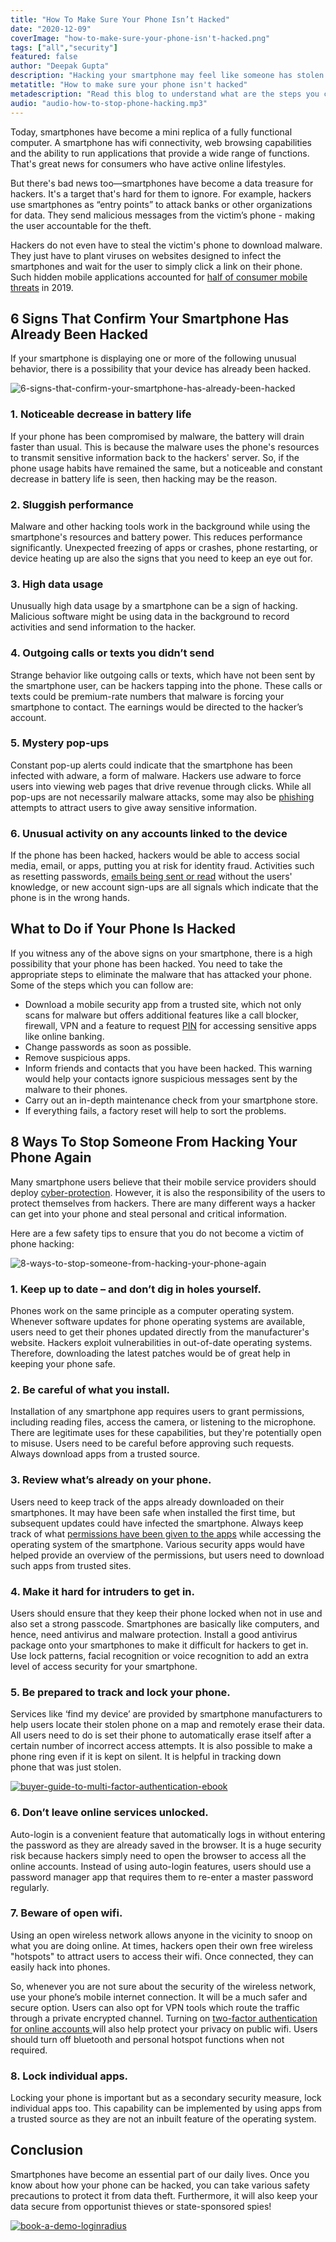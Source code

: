 ```yaml
---
title: "How To Make Sure Your Phone Isn’t Hacked"
date: "2020-12-09"
coverImage: "how-to-make-sure-your-phone-isn't-hacked.png"
tags: ["all","security"]
featured: false 
author: "Deepak Gupta"
description: "Hacking your smartphone may feel like someone has stolen your home. Go through this checklist to protect your phone from being hacked."
metatitle: "How to make sure your phone isn't hacked"
metadescription: "Read this blog to understand what are the steps you can take in order to avoid your phone from being hacked by cybercriminals."
audio: "audio-how-to-stop-phone-hacking.mp3"
---
```


Today, smartphones have become a mini replica of a fully functional computer. A smartphone has wifi connectivity, web browsing capabilities and the ability to run applications that provide a wide range of functions. That's great news for consumers who have active online lifestyles.

But there's bad news too—smartphones have become a data treasure for hackers. It's a target that's hard for them to ignore. For example, hackers use smartphones as “entry points” to attack banks or other organizations for data. They send malicious messages from the victim’s phone - making the user accountable for the theft.

Hackers do not even have to steal the victim's phone to download malware. They just have to plant viruses on websites designed to infect the smartphones and wait for the user to simply click a link on their phone. Such hidden mobile applications accounted for [half of consumer mobile threats](https://www.mcafee.com/content/dam/consumer/en-us/docs/2020-Mobile-Threat-Report.pdf) in 2019.  


## 6 Signs That Confirm Your Smartphone Has Already Been Hacked

If your smartphone is displaying one or more of the following unusual behavior, there is a possibility that your device has already been hacked.


![6-signs-that-confirm-your-smartphone-has-already-been-hacked](6-signs-that-confirm-your-smartphone-has-already-been-hacked.png)


### 1. Noticeable decrease in battery life

If your phone has been compromised by malware, the battery will drain faster than usual. This is because the malware uses the phone's resources to transmit sensitive information back to the hackers' server. So, if the phone usage habits have remained the same, but a noticeable and constant decrease in battery life is seen, then hacking may be the reason. 


### 2. Sluggish performance

Malware and other hacking tools work in the background while using the smartphone's resources and battery power. This reduces performance significantly. Unexpected freezing of apps or crashes, phone restarting, or device heating up are also the signs that you need to keep an eye out for.


### 3. High data usage

Unusually high data usage by a smartphone can be a sign of hacking. Malicious software might be using data in the background to record activities and send information to the hacker.


### 4. Outgoing calls or texts you didn’t send

Strange behavior like outgoing calls or texts, which have not been sent by the smartphone user, can be hackers tapping into the phone.  These calls or texts could be premium-rate numbers that malware is forcing your smartphone to contact. The earnings would be directed to the hacker’s account. 


### 5. Mystery pop-ups

Constant pop-up alerts could indicate that the smartphone has been infected with adware, a form of malware. Hackers use adware to force users into viewing web pages that drive revenue through clicks. While all pop-ups are not necessarily malware attacks, some may also be [phishing](https://www.loginradius.com/blog/start-with-identity/2018/02/phishing-for-identity/) attempts to attract users to give away sensitive information.


### 6. Unusual activity on any accounts linked to the device

If the phone has been hacked, hackers would be able to access social media, email, or apps, putting you at risk for identity fraud. Activities such as resetting passwords, [emails being sent or read](https://www.loginradius.com/blog/start-with-identity/2020/12/what-to-do-when-email-hacked/) without the users' knowledge, or new account sign-ups are all signals which indicate that the phone is in the wrong hands. 


## What to Do if Your Phone Is Hacked

If you witness any of the above signs on your smartphone, there is a high possibility that your phone has been hacked. You need to take the appropriate steps to eliminate the malware that has attacked your phone. Some of the steps which you can follow are:


*   Download a mobile security app from a trusted site, which not only scans for malware but offers additional features like a call blocker, firewall, VPN and a feature to request [PIN](https://www.loginradius.com/blog/2020/04/loginradius-pin-based-authentication/) for accessing sensitive apps like online banking.
*   Change passwords as soon as possible.
*   Remove suspicious apps.
*   Inform friends and contacts that you have been hacked. This warning would help your contacts ignore suspicious messages sent by the malware to their phones.
*   Carry out an in-depth maintenance check from your smartphone store. 
*   If everything fails, a factory reset will help to sort the problems. 


## 8 Ways To Stop Someone From Hacking Your Phone Again

Many smartphone users believe that their mobile service providers should deploy [cyber-protection](https://www.loginradius.com/blog/start-with-identity/2019/10/cybersecurity-best-practices-for-enterprises/). However, it is also the responsibility of the users to protect themselves from hackers. There are many different ways a hacker can get into your phone and steal personal and critical information. 

Here are a few safety tips to ensure that you do not become a victim of phone hacking:


![8-ways-to-stop-someone-from-hacking-your-phone-again](8-ways-to-stop-someone-from-hacking-your-phone-again.png)


### 1.   Keep up to date – and don’t dig in holes yourself.

Phones work on the same principle as a computer operating system. Whenever software updates for phone operating systems are available, users need to get their phones updated directly from the manufacturer's website. Hackers exploit vulnerabilities in out-of-date operating systems. Therefore, downloading the latest patches would be of great help in keeping your phone safe. 


### 2.   Be careful of what you install.

Installation of any smartphone app requires users to grant permissions, including reading files, access the camera, or listening to the microphone. There are legitimate uses for these capabilities, but they're potentially open to misuse. Users need to be careful before approving such requests. Always download apps from a trusted source.


### 3.  Review what’s already on your phone.

Users need to keep track of the apps already downloaded on their smartphones. It may have been safe when installed the first time, but subsequent updates could have infected the smartphone. Always keep track of what [permissions have been given to the apps](https://www.loginradius.com/blog/start-with-identity/2020/08/securing-enterprise-mobile-apps/) while accessing the operating system of the smartphone. Various security apps would have helped provide an overview of the permissions, but users need to download such apps from trusted sites. 


### 4.   Make it hard for intruders to get in.

Users should ensure that they keep their phone locked when not in use and also set a strong passcode. Smartphones are basically like computers, and hence, need antivirus and malware protection. Install a good antivirus package onto your smartphones to make it difficult for hackers to get in.  Use lock patterns, facial recognition or voice recognition to add an extra level of access security for your smartphone.


### 5.   Be prepared to track and lock your phone.

Services like ‘find my device’ are provided by smartphone manufacturers to help users locate their stolen phone on a map and remotely erase their data. All users need to do is set their phone to automatically erase itself after a certain number of incorrect access attempts.  It is also possible to make a phone ring even if it is kept on silent. It is helpful in tracking down phone that was just stolen. 

[![buyer-guide-to-multi-factor-authentication-ebook](buyer-guide-to-multi-factor-authentication-ebook.png)](https://www.loginradius.com/resource/buyers-guide-to-multi-factor-authentication/)



### 6.   Don’t leave online services unlocked.

Auto-login is a convenient feature that automatically logs in without entering the password as they are already saved in the browser. It is a huge security risk because hackers simply need to open the browser to access all the online accounts. Instead of using auto-login features, users should use a password manager app that requires them to re-enter a master password regularly. 


### 7.   Beware of open wifi.

Using an open wireless network allows anyone in the vicinity to snoop on what you are doing online. At times, hackers open their own free wireless "hotspots" to attract users to access their wifi.  Once connected, they can easily hack into phones. 

So, whenever you are not sure about the security of the wireless network, use your phone’s mobile internet connection. It will be a much safer and secure option. Users can also opt for VPN tools which route the traffic through a private encrypted channel. Turning on [two-factor authentication for online accounts ](https://www.loginradius.com/blog/start-with-identity/2018/12/use-multi-factor-authentication-dont-cell-phone-access/)will also help protect your privacy on public wifi. Users should turn off bluetooth and personal hotspot functions when not required. 


### 8.   Lock individual apps.

Locking your phone is important but as a secondary security measure, lock individual apps too. This capability can be implemented by using apps from a trusted source as they are not an inbuilt feature of the operating system. 


## Conclusion

Smartphones have become an essential part of our daily lives. Once you know about how your phone can be hacked, you can take various safety precautions to protect it from data theft. Furthermore, it will also keep your data secure from opportunist thieves or state-sponsored spies!


[![book-a-demo-loginradius](../../assets/book-a-demo-loginradius.png)](https://www.loginradius.com/book-a-demo/)
